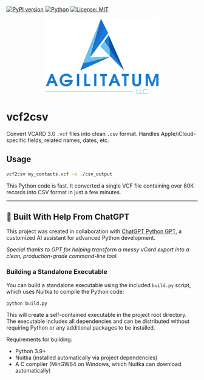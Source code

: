[![PyPI version](https://badge.fury.io/py/vcf2csv.svg)](https://pypi.org/project/vcf2csv/)
[![Python](https://img.shields.io/badge/python-3.6+-blue.svg)](https://www.python.org/)
[![License: MIT](https://img.shields.io/badge/License-MIT-yellow.svg)](https://opensource.org/licenses/MIT)

<p align="center">
  <img src="https://raw.githubusercontent.com/jrkoop/vcf2csv/main/logo.jpg" alt="Agilitatum logo" width="300"/>
</p>

# vcf2csv

Convert VCARD 3.0 `.vcf` files into clean `.csv` format. Handles Apple/iCloud-specific fields, related names, dates, etc.

## Usage
```bash
vcf2csv my_contacts.vcf -o ./csv_output
```

This Python code is fast. It converted a single VCF file containing over 80K records into CSV format in just a few minutes.

---
## 🤖 Built With Help From ChatGPT

This project was created in collaboration with [ChatGPT Python GPT](https://openai.com/chatgpt), a customized AI assistant for advanced Python development.

*Special thanks to GPT for helping transform a messy vCard export into a clean, production-grade command-line tool.*

### Building a Standalone Executable

You can build a standalone executable using the included `build.py` script, which uses Nuitka to compile the Python code:

```
python build.py
```

This will create a self-contained executable in the project root directory. The executable includes all dependencies and can be distributed without requiring Python or any additional packages to be installed.

Requirements for building:
* Python 3.9+
* Nuitka (installed automatically via project dependencies)
* A C compiler (MinGW64 on Windows, which Nuitka can download automatically) 
